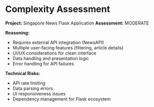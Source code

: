 # Complexity Assessment

**Project:** Singapore News Flask Application
**Assessment:** MODERATE

**Reasoning:**
- Requires external API integration (NewsAPI)
- Multiple user-facing features (filtering, article details)
- UI/UX considerations for clean interface
- Data handling and presentation logic
- Error handling for API failures

**Technical Risks:**
- API rate limiting
- Data parsing errors
- UI responsiveness issues
- Dependency management for Flask ecosystem
